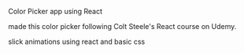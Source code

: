 Color Picker app using React

made this color picker following Colt Steele's React course on Udemy. 

slick animations using react and basic css